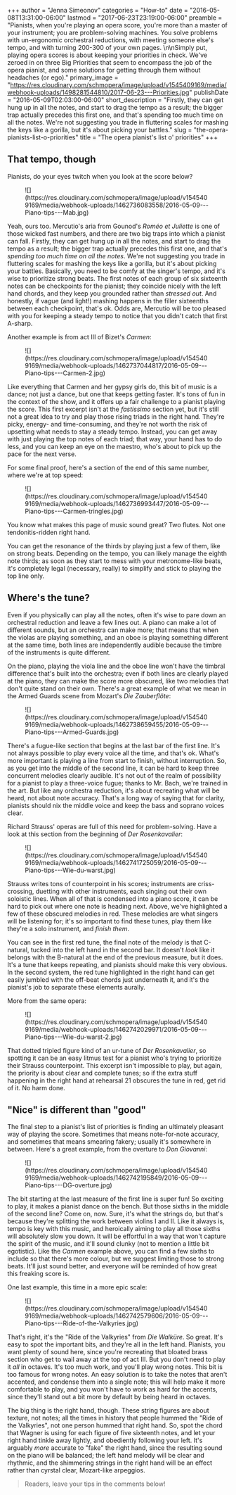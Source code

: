 +++
author = "Jenna Simeonov"
categories = "How-to"
date = "2016-05-08T13:31:00-06:00"
lastmod = "2017-06-23T23:19:00-06:00"
preamble = "Pianists, when you're playing an opera score, you're more than a master of your instrument; you are problem-solving machines. You solve problems with un-ergonomic orchestral reductions, with meeting someone else's tempo, and with turning 200-300 of your own pages. \n\nSimply put, playing opera scores is about keeping your priorities in check. We've zeroed in on three Big Priorities that seem to encompass the job of the opera pianist, and some solutions for getting through them without headaches (or ego)."
primary_image = "https://res.cloudinary.com/schmopera/image/upload/v1545409169/media/webhook-uploads/1498281544810/2017-06-23---Priorities.jpg"
publishDate = "2016-05-09T02:03:00-06:00"
short_description = "Firstly, they can get hung up in all the notes, and start to drag the tempo as a result; the bigger trap actually precedes this first one, and that&#039;s spending too much time on all the notes. We&#039;re not suggesting you trade in fluttering scales for mashing the keys like a gorilla, but it&#039;s about picking your battles."
slug = "the-opera-pianists-list-o-priorities"
title = "The opera pianist&#039;s list o&#039; priorities"
+++

## That tempo, though

Pianists, do your eyes twitch when you look at the score below?

<figure data-type="image">
![](https://res.cloudinary.com/schmopera/image/upload/v1545409169/media/webhook-uploads/1462736083558/2016-05-09---Piano-tips---Mab.jpg)
</figure>

Yeah, ours too. Mercutio's aria from Gounod's *Roméo et Juliette* is one of those wicked fast numbers, and there are two big traps into which a pianist can fall. Firstly, they can get hung up in all the notes, and start to drag the tempo as a result; the bigger trap actually precedes this first one, and that's *spending too much time on all the notes*. We're not suggesting you trade in fluttering scales for mashing the keys like a gorilla, but it's about picking your battles. Basically, you need to be comfy at the singer's tempo, and it's wise to prioritize strong beats. The first notes of each group of six sixteenth notes can be checkpoints for the pianist; they coincide nicely with the left hand chords, and they keep you grounded rather than *stressed out*. And honestly, if vague (and light!) mashing happens in the filler sixteenths between each checkpoint, that's ok. Odds are, Mercutio will be too pleased with you for keeping a steady tempo to notice that you didn't catch that first A-sharp.

Another example is from act III of Bizet's *Carmen*:

<figure data-type="image">![](https://res.cloudinary.com/schmopera/image/upload/v1545409169/media/webhook-uploads/1462737044817/2016-05-09---Piano-tips---Carmen-2.jpg)
</figure>

Like everything that Carmen and her gypsy girls do, this bit of music is a dance; not just a dance, but one that keeps getting faster. It's tons of fun in the context of the show, and it offers up a fair challenge to a pianist playing the score. This first excerpt isn't at the *fastissimo* section yet, but it's still not a great idea to try and play those rising triads in the right hand. They're picky, energy- and time-consuming, and they're not worth the risk of upsetting what needs to stay a steady tempo. Instead, you can get away with just playing the top notes of each triad; that way, your hand has to do less, and you can keep an eye on the maestro, who's about to pick up the pace for the next verse.

For some final proof, here's a section of the end of this same number, where we're at top speed:

<figure data-type="image">
![](https://res.cloudinary.com/schmopera/image/upload/v1545409169/media/webhook-uploads/1462736993447/2016-05-09---Piano-tips---Carmen-tringles.jpg)
</figure>

You know what makes this page of music sound great? Two flutes. Not one tendonitis-ridden right hand. 

You can get the resonance of the thirds by playing just a few of them, like on strong beats. Depending on the tempo, you can likely manage the eighth note thirds; as soon as they start to mess with your metronome-like beats, it's completely legal (necessary, really) to simplify and stick to playing the top line only.

## Where's the tune?

Even if you physically can play all the notes, often it's wise to pare down an orchestral reduction and leave a few lines out. A piano can make a lot of different sounds, but an orchestra can make more; that means that when the violas are playing something, and an oboe is playing something different at the same time, both lines are independently audible because the timbre of the instruments is quite different.

On the piano, playing the viola line and the oboe line won't have the timbral difference that's built into the orchestra; even if both lines are clearly played at the piano, they can make the score more obscured, like two melodies that don't quite stand on their own. There's a great example of what we mean in the Armed Guards scene from Mozart's *Die Zauberflöte*:

<figure data-type="image">
![](https://res.cloudinary.com/schmopera/image/upload/v1545409169/media/webhook-uploads/1462738659455/2016-05-09---Piano-tips---Armed-Guards.jpg)
</figure>

There's a fugue-like section that begins at the last bar of the first line. It's not always possible to play every voice all the time, and that's ok. What's more important is playing a line from start to finish, without interruption. So, as you get into the middle of the second line, it can be hard to keep three concurrent melodies clearly audible. It's not out of the realm of possibility for a pianist to play a three-voice fugue; thanks to Mr. Bach, we're trained in the art. But like any orchestra reduction, it's about recreating what will be heard, not about note accuracy. That's a long way of saying that for clarity, pianists should nix the middle voice and keep the bass and soprano voices clear.

Richard Strauss' operas are full of this need for problem-solving. Have a look at this section from the beginning of *Der Rosenkavalier*:

<figure data-type="image">
![](https://res.cloudinary.com/schmopera/image/upload/v1545409169/media/webhook-uploads/1462741725059/2016-05-09---Piano-tips---Wie-du-warst.jpg)
</figure>

Strauss writes tons of counterpoint in his scores; instruments are criss-crossing, duetting with other instruments, each singing out their own soloistic lines. When all of that is condensed into a piano score, it can be hard to pick out where one note is heading next. Above, we've highlighted a few of these obscured melodies in red. These melodies are what singers will be listening for; it's so important to find these tunes, play them like they're a solo instrument, and *finish them*.

You can see in the first red tune, the final note of the melody is that C-natural, tucked into the left hand in the second bar. It doesn't *look* like it belongs with the B-natural at the end of the previous measure, but it does. It's a tune that keeps repeating, and pianists should make this very obvious. In the second system, the red tune highlighted in the right hand can get easily jumbled with the off-beat chords just underneath it, and it's the pianist's job to separate these elements aurally.

More from the same opera:

<figure data-type="image">
![](https://res.cloudinary.com/schmopera/image/upload/v1545409169/media/webhook-uploads/1462742029971/2016-05-09---Piano-tips---Wie-du-warst-2.jpg)
</figure>

That dotted tripled figure kind of an ur-tune of *Der Rosenkavalier*, so spotting it can be an easy litmus test for a pianist who's trying to prioritize their Strauss counterpoint. This excerpt isn't impossible to play, but again, the priority is about clear and complete tunes; so if the extra stuff happening in the right hand at rehearsal 21 obscures the tune in red, get rid of it. No harm done.

## "Nice" is different than "good"

The final step to a pianist's list of priorities is finding an ultimately pleasant way of playing the score. Sometimes that means note-for-note accuracy, and sometimes that means smearing fakery; usually it's somewhere in between. Here's a great example, from the overture to *Don Giovanni*:

<figure data-type="image">
![](https://res.cloudinary.com/schmopera/image/upload/v1545409169/media/webhook-uploads/1462742195849/2016-05-09---Piano-tips---DG-overture.jpg)
</figure>

The bit starting at the last measure of the first line is super fun! So exciting to play, it makes a pianist dance on the bench. But those sixths in the middle of the second line? Come on, now. Sure, it's what the strings do, but that's because they're splitting the work between violins I and II. Like it always is, tempo is key with this music, and heroically aiming to play all those sixths will absolutely slow you down. It will be effortful in a way that won't capture the spirit of the music, and it'll sound clunky (not to mention a little bit egotistic). Like the *Carmen* example above, you can find a few sixths to include so that there's more colour, but we suggest limiting those to strong beats. It'll just sound better, and everyone will be reminded of how great this freaking score is.

One last example, this time in a more epic scale:

<figure data-type="image">
![](https://res.cloudinary.com/schmopera/image/upload/v1545409169/media/webhook-uploads/1462742579606/2016-05-09---Piano-tips---Ride-of-the-Valkyries.jpg)
</figure>

That's right, it's the "Ride of the Valkyries" from *Die Walküre*. So great. It's easy to spot the important bits, and they're all in the left hand. Pianists, you want plenty of sound here, since you're recreating that bloated brass section who get to wail away at the top of act III. But you don't need to play it *all* in octaves. It's too much work, and you'll play wrong notes. This bit is too famous for wrong notes. An easy solution is to take the notes that aren't accented, and condense them into a single note; this will help make it more comfortable to play, and you won't have to work as hard for the accents, since they'll stand out a bit more by default by being heard in octaves.

The big thing is the right hand, though. These string figures are about texture, not notes; all the times in history that people hummed the "Ride of the Valkyries", not one person hummed that right hand. So, spot the chord that Wagner is using for each figure of five sixteenth notes, and let your right hand tinkle away lightly, and obediently following your left. It's arguably *more* accurate to "fake" the right hand, since the resulting sound on the piano will be balanced; the left hand melody will be clear and rhythmic, and the shimmering strings in the right hand will be an effect rather than cyrstal clear, Mozart-like arpeggios. 

>Readers, leave your tips in the comments below!
